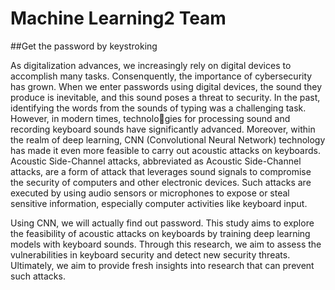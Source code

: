 # Machine Learning2 Team 
##Get the password by keystroking

As digitalization advances, we increasingly rely on digital devices to accomplish many tasks. Consenquently, the importance of cybersecurity has grown. When we enter passwords using digital devices, the sound they produce is inevitable, and this sound poses a threat to security. In the past, identifying the words from the sounds of typing was a challenging task. However, in modern times, technologies for processing sound and recording keyboard sounds have significantly advanced. Moreover, within the realm of deep learning, CNN (Convolutional Neural Network) technology has made it even more feasible to carry out acoustic attacks on keyboards. Acoustic Side-Channel attacks, abbreviated as Acoustic Side-Channel attacks, are a form of attack that leverages sound signals to compromise the security of computers and other electronic devices. Such attacks are executed by using audio sensors or microphones to expose or steal sensitive information, especially computer activities like keyboard input.


Using CNN, we will actually find out password. This study aims to explore the feasibility of acoustic attacks on keyboards by training deep learning models with keyboard sounds. Through this research, we aim to assess the vulnerabilities in keyboard security and detect new security threats. Ultimately, we aim to provide fresh insights into research that can prevent such attacks.
